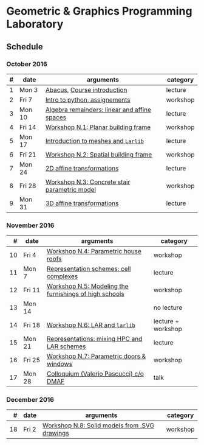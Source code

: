 # Geometric & Graphics Programming Laboratory

## Schedule

### October 2016

| # | date | arguments | category |
|--:|------|-----------|----------|
| 1 | Mon  3 | [Abacus](README.md), [Course introduction](lessons/2016-10-03) | lecture |
| 2 | Fri  7 | [Intro to python, assignements](lessons/2016-10-07) | workshop |
| 3 | Mon 10 | [Algebra remainders: linear and affine spaces](lessons/2016-10-10) | lecture |
| 4 | Fri 14 | [Workshop N.1: Planar building frame](lessons/2016-10-14) | workshop |
| 5 | Mon 17 | [Introduction to meshes and `Larlib`](lessons/2016-10-17) | lecture |
| 6 | Fri 21 | [Workshop N.2: Spatial building frame](lessons/2016-10-21) | workshop |
| 7 | Mon 24 | [2D affine transformations](lessons/2016-10-24/lecture-07.pdf) | lecture |
| 8 | Fri 28 | [Workshop N.3: Concrete stair parametric model](lessons/2016-10-28) | workshop |
| 9 | Mon 31 | [3D affine transformations](lessons/2016-10-31/lecture-09.pdf) | lecture |

### November 2016

| # | date | arguments | category |
|--:|------|-----------|----------|
| 10 | Fri 4 | [Workshop N.4: Parametric house roofs](lessons/2016-11-04/lecture-10.pdf) | workshop |
| 11 | Mon 7 | [Representation schemes: cell complexes](lessons/2016-11-07/lecture-11.pdf) | lecture |
| 12 | Fri 11 | [Workshop N.5: Modeling the furnishings of high schools](lessons/2016-11-11/lecture-12.pdf) | workshop |
| 13 | Mon 14 |  | no lecture |
| 14 | Fri 18 | [Workshop N.6: LAR and `larlib`](lessons/2016-11-18/lecture-14.pdf) | lecture + workshop |
| 15 | Mon 21 | [Representations: mixing HPC and LAR schemes](lessons/2016-11-21/lecture-15.pdf) | lecture |
| 16 | Fri 25 | [Workshop N.7: Parametric doors \& windows](lessons/2016-11-25/lecture-16.pdf) | workshop |
| 17 | Mon 28 | [Colloquium (Valerio Pascucci) c/o DMAF](lessons/2016-11-28/) | talk |

### December 2016

| # | date | arguments | category |
|--:|------|-----------|----------|
| 18 | Fri  2 | [Workshop N.8: Solid models from .SVG drawings](lessons/2016-12-02/lecture-18.pdf) | workshop |
<!-- 
| 2 | Mon  5 | x | x |
| 3 | Fri 9 | x | x |
| 4 | Mon 12 | x | x |
| 5 | Fri 16 | x | x |
| 6 | Mon 19 | x | x |
| 7 | Fri 23 | x | x |

### January 2017

| # | date | arguments | category |
|--:|------|-----------|----------|
| 1 | Mon  9 | x | x |
| 2 | Fri  13 | x | x |
| 3 | Mon 16 | x | x |
| 4 | Fri 20 | x | x |
| 5 | Mon 23 | x | x |
| 6 | Fri 27 | x | x |
| 7 | Mon 30 | x | x |
 -->

